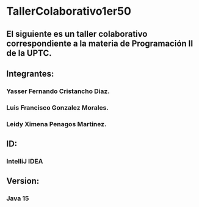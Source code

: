 # TallerColaborativo1er50
## El siguiente es un taller colaborativo correspondiente a la materia de Programación II  de la UPTC.
## Integrantes:
### Yasser Fernando Cristancho Diaz.
### Luis Francisco Gonzalez Morales.
### Leidy Ximena Penagos Martinez.

## ID: 
### IntelliJ IDEA
## Version:
### Java 15

